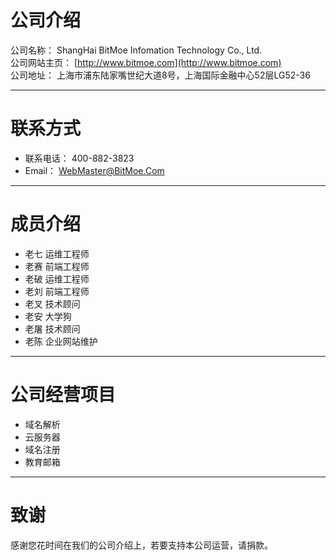# 公司介绍

公司名称： ShangHai BitMoe Infomation Technology Co., Ltd.  
公司网站主页： [http://www.bitmoe.com](http://www.bitmoe.com)  
公司地址： 上海市浦东陆家嘴世纪大道8号，上海国际金融中心52层LG52-36

---

# 联系方式

- 联系电话： 400-882-3823
- Email： WebMaster@BitMoe.Com

---

# 成员介绍

- 老七 运维工程师
- 老赛 前端工程师
- 老破 运维工程师
- 老刘 前端工程师
- 老叉 技术顾问
- 老安 大学狗
- 老屠 技术顾问
- 老陈 企业网站维护

---

# 公司经营项目

- 域名解析
- 云服务器
- 域名注册
- 教育邮箱

---

# 致谢
感谢您花时间在我们的公司介绍上，若要支持本公司运营，请捐款。
